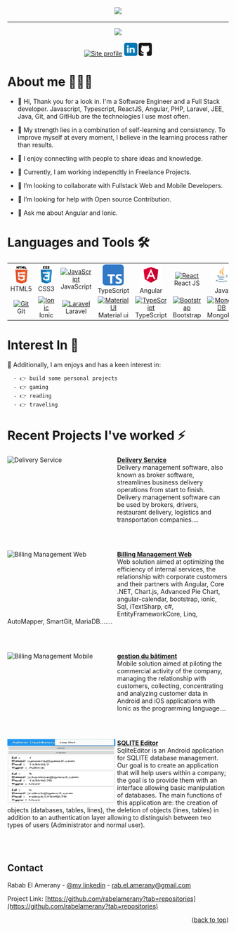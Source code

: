 <div id="header" align="center">
  <img src="https://media.giphy.com/media/M9gbBd9nbDrOTu1Mqx/giphy.gif" width="100"/>
</div>

---

 <p align="center"><img src="https://readme-typing-svg.herokuapp.com?color=%23FFFFFF&size=24&width=500&height=36&lines=Hey+%F0%9F%91%8B+This+is+Sachin+Chaurasiya;Software+Engineer+%F0%9F%A7%91%E2%80%8D%F0%9F%92%BB;OpenSource+Contributor+%F0%9F%91%A8%F0%9F%8F%BB%E2%80%8D%F0%9F%92%BB;Technical+Blogger+%F0%9F%93%9D"/></p>

<p align="center">
<a href = "https://rabelamerany.github.io"/><img title="Site profile" src="https://upload.wikimedia.org/wikipedia/commons/7/74/Internet-web-browser.svg" height='30' weight='30'></a>
<a href = "https://www.linkedin.com/in/rabab-el-amerany-1000b318a"/><img title="linkedin profile" src="https://raw.githubusercontent.com/edent/SuperTinyIcons/master/images/svg/linkedin.svg" height='30' weight='30'></a>
<a href = "https://github.com/rabelamerany"><img title="github profile"  src="https://github.com/edent/SuperTinyIcons/blob/master/images/svg/github.svg" height='30' weight='30'></a>
</p>

# About me 👨🏻‍💻

- 👋 Hi, Thank you for a look in. I'm a Software Engineer and a Full Stack developer. Javascript, Typescript, ReactJS, Angular, PHP, Laravel, JEE, Java, Git, and GitHub are the technologies I use most often.

- 🔭 My strength lies in a combination of self-learning and consistency. To improve myself at every moment, I believe in the learning process rather than results.

- 👯 I enjoy connecting with people to share ideas and knowledge.

- 🌱 Currently, I am working independtly in Freelance Projects.

- 👯 I’m looking to collaborate with Fullstack Web and Mobile Developers.

- 🤔 I’m looking for help with Open source Contribution.

- 💬 Ask me about Angular and Ionic.


# Languages and Tools 🛠

<table align="center">
  <tr>
    <td align="center" width="96">
     <a href="#" target="_blank">
      <img src="https://raw.githubusercontent.com/devicons/devicon/master/icons/html5/html5-original-wordmark.svg" alt="html5" width="40" height="40"/> 
    </a>
    <br/>HTML5
   </td>
   <td align="center" width="96">
    <a href="#" target="_blank"> 
     <img src="https://raw.githubusercontent.com/devicons/devicon/master/icons/css3/css3-original-wordmark.svg" alt="css3" width="40" height="40"/> 
    </a>
    <br/> CSS3
   </td>
   <td align="center" width="96">
      <a href="#">
        <img src="https://upload.wikimedia.org/wikipedia/commons/thumb/9/99/Unofficial_JavaScript_logo_2.svg/1024px-Unofficial_JavaScript_logo_2.svg.png" width="48" height="48" alt="JavaScript" />
      </a>
      <br>JavaScript
    </td>
   <td align="center" width="96">
      <a href="#">
        <img src="https://github.com/edent/SuperTinyIcons/blob/master/images/svg/typescript.svg" width="48" height="48" alt="TypeScript" />
      </a>
      <br>TypeScript
    </td>
    <td align="center"  width="96">
      <a href="#">
        <img src="https://github.com/edent/SuperTinyIcons/blob/master/images/svg/angular.svg" width="48" height="48" alt="Angular" />
      </a>
      <br>Angular
    </td>
    <td align="center" width="96">
      <a href="#">
        <img src="https://brandlogos.net/wp-content/uploads/2020/09/react-logo.png" width="48" height="48" alt="React" />
      </a>
      <br>React JS
    </td> 
   <td align="center" width="96">
      <a href="#">
        <img src="https://github.com/edent/SuperTinyIcons/blob/master/images/svg/java.svg" width="48" height="48" alt="Java" />
      </a>
      <br>Java
    </td>
  </tr>
  <tr> 
     <td align="center" width="96">
      <a href="#" >
        <img src="https://upload.wikimedia.org/wikipedia/commons/thumb/3/3f/Git_icon.svg/1200px-Git_icon.svg.png" width="48" height="48" alt="Git" />
      </a>
      <br>Git
    </td>
   <td align="center" width="96">
      <a href="#">
        <img src="https://upload.wikimedia.org/wikipedia/commons/d/d1/Ionic_Logo.svg" alt="Ionic" />
      </a>
      <br>Ionic
    </td>
    <td align="center" width="96">
      <a href="#">
        <img src="https://upload.wikimedia.org/wikipedia/commons/9/9a/Laravel.svg" width="45" height="45" alt="Laravel" />
      </a>
      <br>Laravel
    </td>
    <td align="center" width="96">
      <a href="#">
        <img src="https://media.zeemly.com/zeemly/product/material-ui.png" width="48" height="48" alt="Material UI" />
      </a>
      <br>Material ui
    </td> 
    <td align="center" width="96">
      <a href="#">
        <img src="https://upload.wikimedia.org/wikipedia/commons/thumb/4/4c/Typescript_logo_2020.svg/1200px-Typescript_logo_2020.svg.png" width="48" height="48" alt="TypeScript" />
      </a>
      <br>TypeScript
    </td>
    <td align="center" width="96">
      <a href="#">
        <img src="https://cdn.worldvectorlogo.com/logos/bootstrap-4.svg" width="48" height="48" alt="Bootstrap" />
      </a>
      <br>Bootstrap
    </td>
     <td align="center" width="96"> 
      <a href="#" >
        <img src="https://i.ibb.co/QXHcMvM/58481021cef1014c0b5e494b.png" width="48" height="48" alt="Mongo DB" />
      </a>
      <br>MongoDB
    </td>
  </tr>
  
  <tr>
  <!--<td align="center" width="96"> 
    <a href="#" >
      <img src="https://en.wikipedia.org/wiki/File:Eclipse-Luna-Logo.svg" width="48" height="48" alt="Eclipse" />
    </a>
    <br>Eclipse
  </td> -->
    <!--     <td align="center" width="96">
      <a href="#" >
        <img src="https://upload.wikimedia.org/wikipedia/commons/thumb/1/17/GraphQL_Logo.svg/2048px-GraphQL_Logo.svg.png" width="48" height="48" alt="GraphQL" />
      </a>
      <br>GraphQL
    </td> -->
  </tr>
    
</table>


# Interest In 📝

  👀 Additionally, I am enjoys and has a keen interest in:

      - 👉 build some personal projects
      - 👉 gaming
      - 👉 reading
      - 👉 traveling


# Recent Projects I've worked :zap:

<!-- Project:START -->
<p align="left">
<a href="https://github.com/rabelamerany/delivery-service" title="Delivery Service"><img src="https://github.com/rabelamerany/delivery-service/blob/main/assets/images/site.PNG" alt="Delivery Service" width="250px" height="150px" align="left" /></a>
<a href="https://github.com/rabelamerany/delivery-service" title="Delivery Service"><strong>Delivery Service</strong></a>
<br/> Delivery management software, also known as broker software, streamlines business delivery operations from start to finish. Delivery management software can be used by brokers, drivers, restaurant delivery, logistics and transportation companies.... </p> <br/> <br/>

<p align="left">
<a href="https://github.com/rabelamerany/billing-management-web" title="5 Amazing Resources To Find Colours For Your Product or Website"><img src="https://github.com/rabelamerany/billing-management-web/blob/main/src/assets/images/site.PNG" alt="Billing Management Web" width="250px" height="150px" align="left" /></a>
<a href="https://github.com/rabelamerany/billing-management-web" title="Billing Management Web"><strong>Billing Management Web</strong></a>
<br/> Web solution aimed at optimizing the efficiency of internal services, the relationship with corporate customers and their partners with Angular, Core .NET, Chart.js, Advanced Pie Chart, angular-calendar, bootstrap, ionic, Sql, iTextSharp, c#, EntityFrameworkCore, Linq, AutoMapper, SmartGit, MariaDB……. </p> <br/> <br/>

<p align="left">
<a href="https://github.com/rabelamerany/billing-management-mobile" title="Billing Management Mobile"><img src="https://github.com/rabelamerany/billing-management-mobile/blob/main/src/assets/images/mobile-bci.PNG" alt="Billing Management Mobile" height="150px" width="250px" align="left" /></a>
<a href="https://github.com/rabelamerany/billing-management-mobile" title="Billing Management Mobile"><strong>gestion du bâtiment </strong></a>
<br/> Mobile solution aimed at piloting the commercial activity of the company, managing the relationship with customers, collecting, concentrating and analyzing customer data in Android and iOS applications with Ionic as the programming language.... </p> <br/> <br/>

<p align="left">
<a href="https://github.com/rabelamerany/SQLITE-Editor" title="SQLITE Editor"><img src="https://github.com/rabelamerany/SQLITE-Editor/blob/master/mobile-app.PNG" alt="SQLITE Editor" height="150px" width="250px" align="left" /></a>
<a href="https://github.com/rabelamerany/SQLITE-Editor" title="SQLITE Editor"><strong>SQLITE Editor</strong></a>
<br/> SqliteEditor is an Android application for SQLITE database management. Our goal is to create an application that will help users within a company; the goal is to provide them with an interface allowing basic manipulation of databases. The main functions of this application are: the creation of objects (databases, tables, lines), the deletion of objects (lines, tables) in addition to an authentication layer allowing to distinguish between two types of users (Administrator and normal user).</p> <br/> <br/>
<!-- Project:END -->

<!-- CONTACT -->
## Contact

Rabab El Amerany - [@my linkedin](https://www.linkedin.com/in/rabab-el-amerany-1000b318a/) - rab.el.amerany@gmail.com

Project Link: [https://github.com/rabelamerany?tab=repositories](https://github.com/rabelamerany?tab=repositories)

<p align="right">(<a href="#top">back to top</a>)</p>
